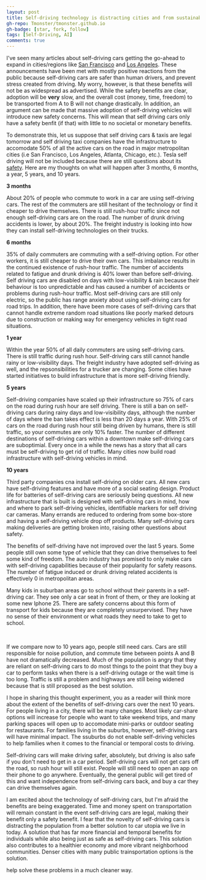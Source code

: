 ```yaml
---
layout: post
title: Self-driving technology is distracting cities and from sustainable solutions to car utopia problems
gh-repo: Tmonster/tmonster.github.io
gh-badge: [star, fork, follow]
tags: [Self-Driving, AI]
comments: true
---
```


I've seen many articles about self-driving cars getting the go-ahead to expand in cities/regions like [San Francisco](https://news.ycombinator.com/item?id=40789411) and [Los Angeles](https://news.ycombinator.com/item?id=39567597). These announcements have been met with mostly positive reactions from the public because self-driving cars are safer than human drivers, and prevent stress created from driving. My worry, however, is that these benefits will not be as widespread as advertised. While the safety benefits are clear, adoption will be **very** slow, and the overall cost (money, time, freedom) to be transported from A to B will not change drastically. In addition, an argument can be made that massive adoption of self-driving vehicles will introduce new safety concerns. This will mean that self driving cars only have a safety benfit (if that) with little to no societal or monetary benefits.

 <!-- Most likely, self-driving sill never be available in every car, and every car will not have the same self-driving version/product, making communication between self-driving cars a problem that will take another 10-20 years to -->

To demonstrate this, let us suppose that self driving cars & taxis are legal tomorrow and self driving taxi companies have the infrastructure to accomodate 50% of all the active cars on the road in major metropolitan cities (i.e San Francisco, Los Angeles, Atlanta, Chicago, etc.). Tesla self driving will not be included because there are still questions about its [safety](https://www.forbes.com/sites/nicholasreimann/2023/02/16/tesla-recalls-over-360000-cars-due-to-self-driving-crash-risk/?sh=101c69aa7fb6). Here are my thoughts on what will happen after 3 months, 6 months, a year, 5 years, and 10 years.


**3 months**

About 20% of people who commute to work in a car are using self-driving cars. The rest of the commuters are still hesitant of the technology or find it cheaper to drive themselves. There is still rush-hour traffic since not enough self-driving cars are on the road. The number of drunk driving accidents is lower, by about 20%. The freight industry is looking into how they can install self-driving technologies on their trucks.


**6 months**

35% of daily commuters are commuting with a self-driving option. For other workers, it is still cheaper to drive their own cars. This imbalance results in the continued existence of rush-hour traffic. The number of accidents related to fatigue and drunk driving is 40% lower than before self-driving. Self driving cars are disabled on days with low-visibility & rain because their behaviour is too unpredictable and has caused a number of accidents or problems during rush-hour traffic. Most self-driving cars are still only electric, so the public has range anxiety about using self-driving cars for road trips. In addition, there have been more cases of self-driving cars that cannot handle extreme random road situations like poorly marked detours due to construction or making way for emergency vehicles in tight road situations.

**1 year**

Within the year 50% of all daily commuters are using self-driving cars. There is still traffic during rush hour. Self-driving cars still cannot handle rainy or low-visibility days. The freight industry have adopted self-driving as well, and the repsonsibilities for a trucker are changing. Some cities have started initiatives to build infrastructure that is more self-driving friendly.

**5 years**

Self-driving companies have scaled up their infrastructure so 75% of cars on the road during rush hour are self driving. There is still a ban on self-driving cars during rainy days and low-visibility days, although the number of days where the ban takes effect is less than 20 days a year. With 25% of cars on the road during rush hour still being driven by humans, there is still traffic, so your commutes are only 10% faster. The number of different destinations of self-driving cars within a downtown make self-driving cars are suboptimial. Every once in a while the news has a story that all cars must be self-driving to get rid of traffic. Many cities now build road infrastructure with self-driving vehicles in mind.

**10 years**

Third party companies cna install self-driving on older cars. All new cars have self-driving features and have more of a social seating design. Product life for batteries of self-driving cars are seriously being questions. All new infrastructure that is built is designed with self-driving cars in mind, how and where to park self-driving vehicles, identifiable markers for self driving car cameras. Many errands are reduced to ordering from some box-store and having a self-driving vehicle drop off products. Many self-driving cars making deliveries are getting broken into, raising other questions about safety. 

The benefits of self-driving have not improved over the last 5 years. Some people still own some type of vehicle that they can drive themselves to feel some kind of freedom. The auto industry has promised to only make cars with self-driving capabilities because of their popularity for safety reasons. The number of fatigue induced or drunk driving related accidents is effectively 0 in metropolitan areas. 

Many kids in suburban areas go to school without their parents in a self-driving car. They see only a car seat in front of them, or they are looking at some new Iphone 25. There are safety concerns about this form of transport for kids because they are completely unsurpervised. They have no sense of their environment or what roads they need to take to get to school.

<br>

If we compare now to 10 years ago, people still need cars. Cars are still responsible for noise pollution, and commute time between points A and B have not dramatically decreased. Much of the population is angry that they are reliant on self-driving cars to do most things to the point that they buy a car to perform tasks when there is a self-driving outage or the wait time is too long. Traffic is still a problem and highways are still being widened because that is still proposed as the best solution.


I hope in sharing this thought experiment, you as a reader will think more about the extent of the benefits of self-driving cars over the next 10 years. For people living in a city, there will be many changes. Most likely car-share options will increase for people who want to take weekend trips, and many parking spaces will open up to accomodate mini-parks or outdoor seating for restaurants. For families living in the suburbs, however, self-driving cars will have minimal impact. The ssuburbs do not enable self-driving vehicles to help families when it comes to the financial or temporal costs to driving.

Self-driving cars will make driving safer, absolutely, but driving is also safe if you don't need to get in a car period. Self-driving cars will not get cars off the road, so rush hour will still exist. People will still need to open an app on their phone to go anywhere. Eventually, the general public will get tired of this and want independence from self-driving cars back, and buy a car they can drive themselves again.

I am excited about the technology of self-driving cars, but I'm afraid the benefits are being exaggerated. Time and money spent on transportation will remain constant in the event self-driving cars are legal, making their benefit only a safety benefit. I fear that the novelty of self-driving cars is distracting the population from a better solution to car utopia we live in today. A solution that has far more financial and temporal benefits for individuals while also being just as safe as self-driving cars. This solution also contributes to a healthier economy and more vibrant neighborhood communities. Denser cities with many public trainsportation options is the solution.


<!-- I lived in San Francisco, a fairly urban city, and at times, I still felt isolated because only 3 busses served my street, and they were infrequent and unreliable.  -->

<!-- iving will not solve traffic, nor  will it solve the innefeciency of every family owning multiple cars. 


I hope to release a blog post about how a denser city & better public transit & better bike infrastructure can --> help solve these problems in a much cleaner way.

<!-- 
While self-driving cars will make driving safer, it won't take cars off of the road. So while the roads are safer, they are still congested. You can argue that driving in traffic is frustrating, but don't forget the saying:

'You aren't stuck in traffic, you *are* traffic'

Basically, if every person in a car in rush our traffic is now driving a self-driving car, I don't think traffic will suddenly disappear. Yes, all cars in a line can accelerate and cars will manage lane changes much better, but that technology is still far away. 

Also, suppose tomorrow


Benefits
1. It's safer, I won't deny that.
   - Less drunk drivers
   - Less tired drivers
   - More predictable drivers that can talk to each other.

1. It doesn't take cars off the road (in fact, it might add more cars).
   - People won't sell their combustion cars, can't recoupe investment, or they want to keep it for longer drives
   - chances are, for those who use their car a lot, driving their own car is still cheaper.
   - People will use waymo for commuting,
   - This means congestion isn't solved.
2. Waymo cars are still easily tricked
   - https://www.npr.org/2023/08/26/1195695051/driverless-cars-san-francisco-waymo-cruise
3. We are in danger of privatizing transport
4. The debate of who is at fault for collisions will never be solved.

5. This one is just for me
   - All parents will complain and say they can't/won't trust or understand it, but ultimately admit it's nice to have. This discourse will eventually become extremely tiresome.  -->
